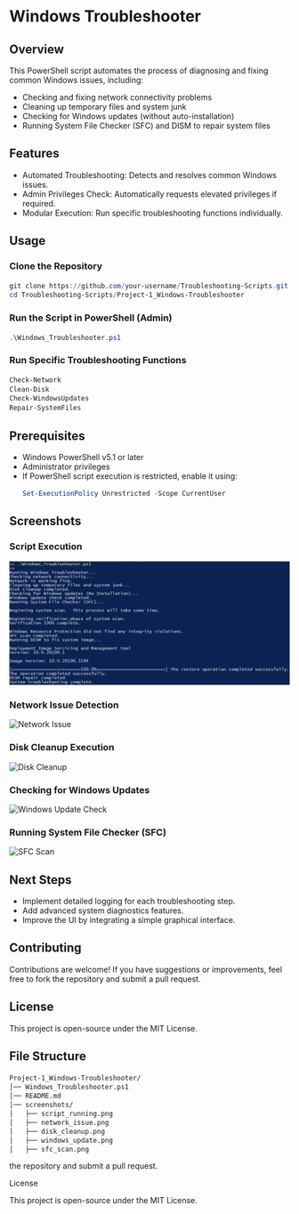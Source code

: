 # Windows Troubleshooter

## Overview
This PowerShell script automates the process of diagnosing and fixing common Windows issues, including:
- Checking and fixing network connectivity problems
- Cleaning up temporary files and system junk
- Checking for Windows updates (without auto-installation)
- Running System File Checker (SFC) and DISM to repair system files

## Features
- Automated Troubleshooting: Detects and resolves common Windows issues.
- Admin Privileges Check: Automatically requests elevated privileges if required.
- Modular Execution: Run specific troubleshooting functions individually.

## Usage
### Clone the Repository
```powershell
git clone https://github.com/your-username/Troubleshooting-Scripts.git
cd Troubleshooting-Scripts/Project-1_Windows-Troubleshooter
```
### Run the Script in PowerShell (Admin)
```powershell
.\Windows_Troubleshooter.ps1
```
### Run Specific Troubleshooting Functions
```powershell
Check-Network
Clean-Disk
Check-WindowsUpdates
Repair-SystemFiles
```

## Prerequisites
- Windows PowerShell v5.1 or later
- Administrator privileges
- If PowerShell script execution is restricted, enable it using:
  ```powershell
  Set-ExecutionPolicy Unrestricted -Scope CurrentUser
  ```

## Screenshots
### Script Execution
![Script Running](screenshots/script_running.png)

### Network Issue Detection
![Network Issue](screenshots/network_issue.png)

### Disk Cleanup Execution
![Disk Cleanup](screenshots/disk_cleanup.png)

### Checking for Windows Updates
![Windows Update Check](screenshots/windows_update.png)

### Running System File Checker (SFC)
![SFC Scan](screenshots/sfc_scan.png)

## Next Steps
- Implement detailed logging for each troubleshooting step.
- Add advanced system diagnostics features.
- Improve the UI by integrating a simple graphical interface.

## Contributing
Contributions are welcome! If you have suggestions or improvements, feel free to fork the repository and submit a pull request.

## License
This project is open-source under the MIT License.

## File Structure
```
Project-1_Windows-Troubleshooter/
│── Windows_Troubleshooter.ps1
│── README.md
│── screenshots/
│   ├── script_running.png
│   ├── network_issue.png
│   ├── disk_cleanup.png
│   ├── windows_update.png
│   ├── sfc_scan.png
```

 the repository and submit a pull request.

License

This project is open-source under the MIT License.

